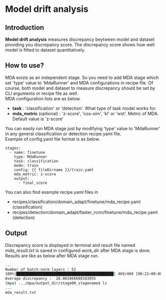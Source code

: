 # Model drift analysis

## Introduction
**Model drift analysis** measures discrepancy beytween model and dataset providing you discrepancy score. The discrepancy score shows how well model is fitted to dataset quantitatively.

## How to use?
MDA exists as an independent stage. So you need to add MDA stage which set 'type' value to 'MdaRunner' and MDA configurations in recipe file. Of course, both model and dataset to measure discrepancy should be set by CLI arguments or recipe file as well.  
MDA configuration lists are as below.  
* **task** : 'classification' or 'detection'. What type of task model works for.
* **mda_metric** (optional) : 'z-score', 'cos-sim', 'kl' or 'wst'. Metric of MDA. Default value is 'z-score'  

You can easily run MDA stage just by modifying 'type' value to 'MdaRunner' in any general classification or detection recipe.yaml file.  
Example of config.yaml file format is as below.
```
stages:
  - name: finetune
    type: MdaRunner
    task: classification
    mode: train
    config: {{ fileDirname }}/train.yaml
    mda_metric: z-score
    output:
      - final_score
```
You can also find example recipe.yaml files in 
* recipes/classification/domain_adapt/finetune/mda_recipe.yaml (classification)
* recipes/detection/domain_adapt/faster_rcnn/finetune/mda_recipe.yaml (detection)

## Output
Discrepancy score is displayed in terminal and result file named *mda_result.txt* is saved in configured *work_dir* after MDA stage is done.  
Results are like as below after MDA stage run.
```bash
...
Number of batch-norm layers : 52
100%|████████████████████████████████████████████| 469/469 [00:22<00:00, 20.83it/s]
Average discrepancy :  26.063466608103955
(mpa) .../mpa/output_dir/stage00_stagename$ ls
...
mda_result.txt
```
